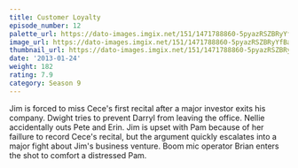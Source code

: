 ```yaml
---
title: Customer Loyalty
episode_number: 12
palette_url: https://dato-images.imgix.net/151/1471788860-5pyazRSZBRyYfBaUDcfOdAIXJd5.jpg?ixlib=rb-1.1.0&ch=DPR%2CWidth&auto=enhance&palette=json
image_url: https://dato-images.imgix.net/151/1471788860-5pyazRSZBRyYfBaUDcfOdAIXJd5.jpg?ixlib=rb-1.1.0&ch=DPR%2CWidth&auto=compress%2Cformat&w=500
thumbnail_url: https://dato-images.imgix.net/151/1471788860-5pyazRSZBRyYfBaUDcfOdAIXJd5.jpg?ixlib=rb-1.1.0&ch=DPR%2CWidth&auto=enhance&w=500&h=280&fit=crop&fm=jpg
date: '2013-01-24'
weight: 182
rating: 7.9
category: Season 9
---
```


Jim is forced to miss Cece's first recital after a major investor exits his company. Dwight tries to prevent Darryl from leaving the office. Nellie accidentally outs Pete and Erin. Jim is upset with Pam because of her faillure to record Cece's recital, but the argument quickly escalates into a major fight about Jim's business venture. Boom mic operator Brian enters the shot to comfort a distressed Pam. 